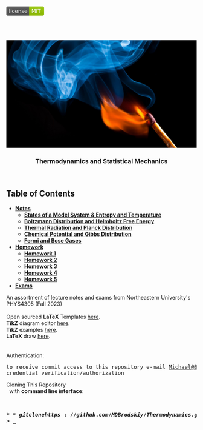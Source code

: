 <!-- PROJECT LOGO -->
<br />
<p align="left">
  <a href="https://github.com/MDBrodskiy/Thermodynamics/tree/master/LICENSE">
    <img src="images/LicenseImage.svg" alt="license" width="100" height="24"></a>
</p>
<br/>
<br/>

<!-- BACKGROUND & TITLE -->
<p align="center">
  <a href="https://github.com/MDBrodskiy/Thermodynamics">
    <img src="images/background.png" alt="background">
  </a>
  <h3 align="center">Thermodynamics and Statistical Mechanics</h3>
<br />
</p>

<!-- TABLE OF CONTENTS -->
## Table of Contents

* [**Notes**](https://github.com/MDBrodskiy/Thermodynamics/tree/master/Notes/)
  * [**States of a Model System & Entropy and Temperature**](https://github.com/MDBrodskiy/Thermodynamics/tree/master/Notes/Section1.pdf)
  * [**Boltzmann Distribution and Helmholtz Free Energy**](https://github.com/MDBrodskiy/Thermodynamics/tree/master/Notes/Section2.pdf)
  * [**Thermal Radiation and Planck Distribution**](https://github.com/MDBrodskiy/Thermodynamics/tree/master/Notes/Section3.pdf)
  * [**Chemical Potential and Gibbs Distribution**](https://github.com/MDBrodskiy/Thermodynamics/tree/master/Notes/Section4.pdf)
  * [**Fermi and Bose Gases**](https://github.com/MDBrodskiy/Thermodynamics/tree/master/Notes/Section5.pdf)
* [**Homework**](https://github.com/MDBrodskiy/Thermodynamics/tree/master/Homework/)
  * [**Homework 1**](https://github.com/MDBrodskiy/Thermodynamics/tree/master/Homework/Homework1.pdf)
  * [**Homework 2**](https://github.com/MDBrodskiy/Thermodynamics/tree/master/Homework/Homework2.pdf)
  * [**Homework 3**](https://github.com/MDBrodskiy/Thermodynamics/tree/master/Homework/Homework3.pdf)
  * [**Homework 4**](https://github.com/MDBrodskiy/Thermodynamics/tree/master/Homework/Homework4.pdf)
  * [**Homework 5**](https://github.com/MDBrodskiy/Thermodynamics/tree/master/Homework/Homework5.pdf)
* [**Exams**](https://github.com/MDBrodskiy/Thermodynamics/tree/master/Exams/)

<!--
  * [**Chapter 1**](#Notes/Chapter\ 1)
* [**Exams**](#Exams)
* [**Projects**](#Projects)
-->


An assortment of lecture notes and exams from Northeastern University's PHYS4305 (Fall 2023)
<br/> <br/> 
Open sourced **LaTeX** Templates [here](https://www.latextemplates.com/).
<br/>
**TikZ** diagram editor [here](https://www.mathcha.io/editor).
<br/>
**TikZ** examples [here](https://www.texample.net/tikz/example).
<br/>
**LaTeX** draw [here](https://www.latexdraw.com/).
<br/> <br/> <br/>
Authentication:   
    <pre>to receive commit access to this repository e-mail Michael@Brodskiy.com for credential verification/authorization</pre>

Cloning This Repository
</br>&nbsp;&nbsp;with **command line interface**:
    <pre>    
    **$** git clone https://github.com/MDBrodskiy/Thermodynamics.git    
    **$** **>**  **_**
    </pre>

